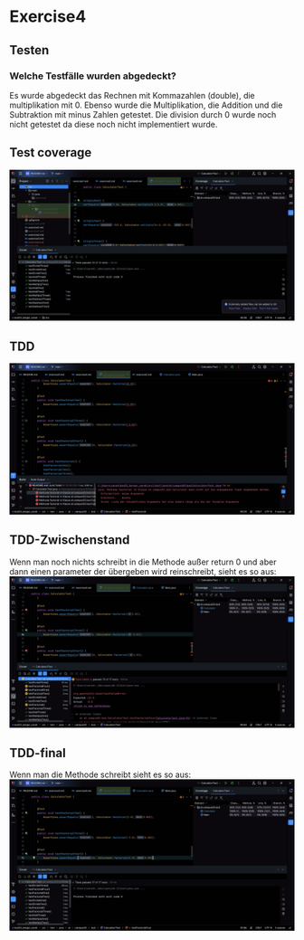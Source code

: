 # Exercise4

## Testen
### Welche Testfälle wurden abgedeckt?
Es wurde abgedeckt das Rechnen mit Kommazahlen (double), die multiplikation mit 0.
Ebenso wurde die Multiplikation, die Addition und die Subtraktion mit minus Zahlen getestet.
Die division durch 0 wurde noch nicht getestet da diese noch nicht implementiert wurde.

## Test coverage
![Tests](resources/images/ex4_1.png)

## TDD
![TDD](resources/images/ex4_2.png)

## TDD-Zwischenstand
Wenn man noch nichts schreibt in die Methode außer return 0 und aber dann einen parameter der übergeben wird
reinschreibt, sieht es so aus:
![TDD-2](resources/images/ex4_2.2.png)

## TDD-final
Wenn man die Methode schreibt sieht es so aus:
![TDD-3](resources/images/ex4_3.png)
